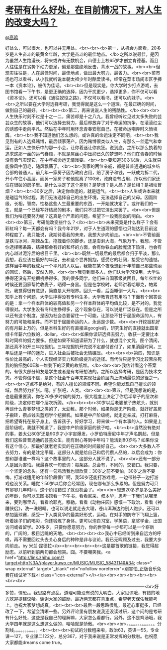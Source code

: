 
#  [考研有什么好处，在目前情况下，对人生的改变大吗？](https://zhihu.com/questions/26908425)



[@高鸣](https://zhihu.com/people/136687e5120d949d54db867b245acb43)

好处么，可以很大，也可以并无用处。&lt;br&gt;&lt;br&gt;&lt;b&gt;第一，从机会方面看，20多岁是人生奋斗的最黄金年龄，大学是奋斗的最佳地点。&lt;/b&gt;之所以说最佳，是因为虽然人生路漫长，将来或许有无数机会，山德士上校65岁才创立肯德基。而且人往往是在劣势下动力更足，偏爱那些绝地反击，背水一战的故事。&lt;br&gt;&lt;br&gt;但现实往往是，人在最佳时间，最佳地点，做出最大努力，最省力。&lt;br&gt;&lt;br&gt;菜市场也可以看书，从小我就听说本朝太祖少年时酷爱读书，经常在菜市场闹市区手捧一本《资本论》，被传为佳话。&lt;br&gt;&lt;br&gt;但是现实是，你大学时少打点游戏，去图书馆看一下午书，是更正确的选择，因为干扰更少，选择更多，你不仅可以看《资本论》，还可以看《通往奴役之路》，不仅可以看书，还可以约妹子。&lt;br&gt;&lt;br&gt;之所以要在大学时选择考研，我觉得就是这么一个道理。在最正确的时间，做到自己的最好。&lt;br&gt;&lt;br&gt;&lt;b&gt;第二，再来说说人生的残酷性。&lt;/b&gt;&lt;br&gt;&lt;br&gt;人生快乐时刻不过是十之一二，痛苦却是十之八九。我曾经听过见过太多失败的芸芸众生的故事，他们可以选择去努力，最后却放弃了对于命运的抗争，在滚滚红尘的诱惑中走向平凡。然后在中年时用怀念青春安慰自己，在被命运嘲弄时义愤填膺。&lt;br&gt;&lt;br&gt;我不知道他们怎么想的。或许真的命运注定不同吧。&lt;br&gt;&lt;br&gt;我见到有的人选择赌博，最后倾家荡产。因为赌博很类似人生，有那么一丝运气和幸运，正如人生快乐中的那一小会，让你着迷让你疯狂。说到底，之所以那么执着的追求这那一丝的运气眷顾，不就是屌丝心中压抑已久的梦想吗？他们在青春的时候没有勇气实现它，在中年被命运无情戏耍。&lt;br&gt;&lt;br&gt;要知道30岁以后，人生就只能像风中羽毛，随风飘荡了。&lt;br&gt;&lt;br&gt;我家的两位亲戚，都是普普通通的城乡结合部的普通人。前几年一家房子因为政府占用，赔了房子和钱，一跃成为拆二代，开小车住小高层。而另一家房子和他就离了100米，政府没有占用，所以他们家还住在很破的房子里。是什么决定了这个差别？是梦想？是人品？是长相？是祖坟冒烟？&lt;br&gt;&lt;br&gt;30岁之后，决定你命运的，就是运气。&lt;br&gt;&lt;br&gt;人生或许本来就是碰运气的过程，我们无法选择自己的出生环境，无法选择自己的父母。因而阶级，长相，智商，性格这些人生最重要的东西，一开始就决定了。或许我们的一生，就是一个已经写好结局的剧本，我们只不过把它演出来罢了。&lt;br&gt;&lt;br&gt;但是我们为啥还要努力呢？这真是个严肃的问题，希望下一段我能说的明白。&lt;br&gt;&lt;br&gt;&lt;b&gt;第三，考研能改变些什么？&lt;/b&gt;&lt;br&gt;&lt;br&gt;未来究竟是什么样子？会有彩虹吗？每一天都会有吗？我今年21岁，对于人生道理的感悟也只能达到目前这种程度了。我只能说，我期待着我的未来，我想大步向前走。&lt;br&gt;&lt;br&gt;不管前面是铁马冰河，荆棘丛生，拖拽着你的脚步。还是澎湃大海，气象万千。我想，不管你选择哪条路，结果都会有好的和坏的方面，会有你铁血的脸庞流下热泪，也会有内心越过泥泞后的极目千里。&lt;br&gt;&lt;br&gt;既然一切最后的最后都会归于平淡，那么我想，我应该在最好的年纪，去和这个世界拥抱，感受它的壮阔，接受它的遗憾。这样当中年的我成为一个平凡的人以后，我能在某个夜晚想到十年前自己那些瑰丽的回忆，然后，安然入睡。&lt;br&gt;&lt;br&gt;我见到很多人，他们认为学习没用，大学生挣得还没有开挖掘机挣得多。我的很多同学，他们来自国家级贫困县，每年农忙的时候还要回家帮忙收麦子，晒得一身黑。但是在学校时，老师讲着哈耶克，帕累托，我觉得很有意思，简直是大开眼界。回头一看，后面睡倒一大片。&lt;br&gt;&lt;br&gt;知乎上有个问题，大学生挣得没有专科生多，大学教育还有用吗？下面有个回答说的是：拿一个样本群体的较高值和另一个样本群体的平均值比较，是不对的。我觉得很对。大学生没有专科生挣得多，这个现象存在，可以说是广泛存在。但是之所以还有这个制度，是因为社会总要留住一个可能，让那些不甘于屈服命运的人，有努力的可能和条件。而不甘于屈服命运的人，永远是少数。&lt;br&gt;&lt;br&gt;开挖掘机好的有月薪上万的，但是本科生好的有直接进google的，研究生好的直接就出国拿绿卡年薪六位数的，dollar。&lt;br&gt;&lt;br&gt;如果你读研选择去努力，收获一定要比本科时同样的努力要多。但是如果不知道读研为了什么，就想混个文凭，图个清闲，那还真不如开三年挖掘机。三年挖掘机开完说不定都付首付了，如果消磨时间，三年后还是一样的迷茫，进入社会后被社会无情碾压。&lt;br&gt;&lt;br&gt;&lt;b&gt;第四，知识是性价比最高的，个人实现经济实力和阶级提升的途径。而代价只是学习比较苦杀死我的脑细胞60E和一堆剩下的泛黄的故纸堆。&lt;/b&gt;&lt;br&gt;&lt;br&gt;我估计看这个答案的，有很大部分知友是学生或者是有考研想法的。之所以选择考研，是因为技术文凭，不管你信不信，是这个社会千百年来实现社会阶层向上流动最快的途径之一。&lt;br&gt;&lt;br&gt;这点不是绝对，有的人擅长的领域不同。希望你能发现自己擅长的领域，然后努力扩张。嗯，扩张吧，人类。&lt;br&gt;&lt;br&gt;&lt;b&gt;第五，但是我想说的是，也是最重要滴，你在20多岁时候的努力，很大程度上决定了你后半辈子的层次和阶级，决定你在哪个层次折腾。&lt;/b&gt;&lt;br&gt;&lt;br&gt;30岁以后老婆孩子热炕头，就别再谈什么青春梦想之类的了，太幼稚。那个时候，如果你是无产阶级，就好好盖房子搬砖，攒点钱去蓝翔学个挖掘机。如果是中产阶级呢，就走走亲戚，打打麻将，把希望寄托在孩子身上，告诉孩子，好好学习，将来做一个有本事的人。如果是上层阶级呢，我就不知道了，我是中产阶级家庭的孩子哈。&lt;br&gt;&lt;br&gt;当然没有绝对的事，姜太公80岁还是90岁才小宇宙爆发，小罗伯特唐尼中年才声名鹊起，但是我们这些普普通通的芸芸众生，能有耐心等到中年吗？能活到80岁吗？如果你没有这个信心，那最好就老老实实的在正确的时间最好自己。&lt;br&gt;&lt;br&gt;大多数人不去努力，有的是注定平庸，这部分人就是给自己和后代攒人品的，以后会成为：你想和那谁谁一样吗？这个故事里的人。这部分人就不说了。&lt;br&gt;&lt;br&gt;还有一部分人是因为害怕。我最喜欢一句歌词：每条路，总会有，不同的，交错口。我只要，一个坚定的念头。还有一句鸡汤我也很欣赏：30岁之前不要怕，30岁之后不要悔。打游戏适用的年龄阶段很广啊，我50岁还能打游戏呢，一边带孙子一边打游戏也没关系。睡觉？50岁以后你会经常困，现在哪有那么多累的。但是努力可只有寥寥几年时间，这个阶段错过了就没机会了。&lt;br&gt;&lt;br&gt;想想20多岁是多么美好的年龄，你可以去图书馆看一下午书，看看尼采，叔本华，思考一下我们从哪里来，要到哪里去。看看哈耶克，穆勒。看看《动物庄园》感慨一下政治，看看《神雕侠侣》，洗一洗眼睛。也可以说走就走去大理，苍山洱海边约别人跑步。还可以参加篮球赛，感受一下人类竞争的最美好形式，运动。在对手的防守下飞翔上篮，听着妹子们的喝彩，你还锻炼了身体。更可以泡自习室，学英语，拿奖学金，出国访问或者留学。20多岁，只要你愿意努力，你的世界每一步都可以是一个崭新的，广阔的，极目远眺的天地。&lt;br&gt;&lt;br&gt;&lt;br&gt;&lt;b&gt;我心中已经听到来自远方的呼唤，再不需要回过头去关心身后的种种是非与议论。我已无暇顾及过去，我要大步向前走。by 米兰·昆德拉&lt;/b&gt;&lt;br&gt;&lt;br&gt;&lt;br&gt;&lt;br&gt;这是那首歌的链接，我觉得超励志。以前听到前两句都会想哭。囧。不要嘲笑我。&lt;a href=&#34;http://link.zhihu.com/?target=http%3A//player.kuwo.cn/MUSIC/MUSIC_5843114&#34; class=&#34; wrap external&#34; target=&#34;_blank&#34; rel=&#34;nofollow noreferrer&#34;&gt;别害怕_正版音乐免费在线试听下载&lt;i class=&#34;icon-external&#34;&gt;&lt;/i&gt;&lt;/a&gt;&lt;br&gt;&lt;br&gt;&lt;br&gt;&lt;br&gt;&lt;br&gt;&lt;br&gt;&lt;br&gt;————————————————————————————————&lt;br&gt;好多赞，惶恐。。我思路有点乱，道理可能没有说的太明白，大家见谅哦，有错的地方欢迎提建议哈。谢谢大家的鼓励，最近两天都在背重点，希望老天保佑我能考上。也祝大家梦想成真。&lt;br&gt;&lt;br&gt;&lt;br&gt;最后一段思路很乱，最近心事挺多，已经改了一下，希望会清晰一些。另外评论里有朋友说我还没读过研，这个问的是考研有什么好处，这些是我自己的理解嘛，大家怎么看都行。另外，这不是鸡汤哦，我大学四年就是这么想这么做的，哈哈就是骄傲。&lt;br&gt;&lt;br&gt;&lt;br&gt;。。。。。。。。。。。。。分割线。。。。。。。。。。。&lt;br&gt;&lt;br&gt;&lt;br&gt;初试的分数粗来啦，政治63，英语一55，专业课一127，专业课二122分，总分367，对于我来说是正常发挥的分数啦。也祝愿大家都能dreams come true。